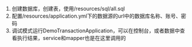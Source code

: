1. 创建数据库，创建表，使用/resources/sql/all.sql
2. 配置/resources/application.yml下的数据源的url中的数据库名称、账号、密码
3. 调试模式运行DemoTransactionApplication，可以在控制台，或者数据中查看执行结果，service和mapper也是在这里调用的